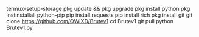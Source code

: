 termux-setup-storage
pkg update && pkg upgrade
pkg install python
pkg instinstallall python-pip 
pip install requests
pip install rich
pkg install git 
git clone https://github.com/OWIXD/Brutev1
cd Brutev1
git pull 
python Brutev1.py
